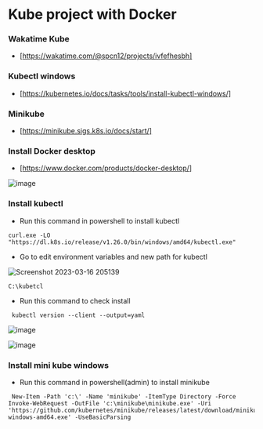 
      
# Kube project with Docker
### Wakatime Kube
 - [https://wakatime.com/@spcn12/projects/ivfefhesbh]    
      
### Kubectl windows
 - [https://kubernetes.io/docs/tasks/tools/install-kubectl-windows/]    
     
### Minikube
 - [https://minikube.sigs.k8s.io/docs/start/]    
### Install Docker desktop  
 - [https://www.docker.com/products/docker-desktop/]    
     
![image](https://user-images.githubusercontent.com/116998478/225642506-e6951c99-48c1-4bd3-95c4-8ce572f41ef3.png)    
         
         
### Install kubectl
 - Run this command in powershell to install kubectl
```
curl.exe -LO "https://dl.k8s.io/release/v1.26.0/bin/windows/amd64/kubectl.exe"
```
 - Go to edit environment variables and new path for kubectl    
      
![Screenshot 2023-03-16 205139](https://user-images.githubusercontent.com/116998478/225638655-b0735ff7-1f5f-442d-b9fe-a8ad5410f03e.png)
```
C:\kubetcl
```
 - Run this command to check install
```
 kubectl version --client --output=yaml
```
    
        
![image](https://user-images.githubusercontent.com/116998478/225634675-2fe94ad1-30f7-439f-85e9-dd266dc4fd16.png)    
      
![image](https://user-images.githubusercontent.com/116998478/225642506-e6951c99-48c1-4bd3-95c4-8ce572f41ef3.png)       


### Install mini kube windows
 - Run this command in powershell(admin) to install minikube
```
 New-Item -Path 'c:\' -Name 'minikube' -ItemType Directory -Force
Invoke-WebRequest -OutFile 'c:\minikube\minikube.exe' -Uri 'https://github.com/kubernetes/minikube/releases/latest/download/minikube-windows-amd64.exe' -UseBasicParsing
```

